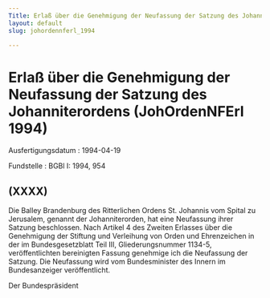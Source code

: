 ```yaml
---
Title: Erlaß über die Genehmigung der Neufassung der Satzung des Johanniterordens
layout: default
slug: johordennferl_1994

---
```


# Erlaß über die Genehmigung der Neufassung der Satzung des Johanniterordens (JohOrdenNFErl 1994)

Ausfertigungsdatum
:   1994-04-19

Fundstelle
:   BGBl I: 1994, 954



## (XXXX)

Die Balley Brandenburg des Ritterlichen Ordens St. Johannis vom Spital
zu Jerusalem, genannt der Johanniterorden, hat eine Neufassung ihrer
Satzung beschlossen.
Nach Artikel 4 des Zweiten Erlasses über die Genehmigung der Stiftung
und Verleihung von Orden und Ehrenzeichen in der im Bundesgesetzblatt
Teil III, Gliederungsnummer 1134-5, veröffentlichten bereinigten
Fassung genehmige ich die Neufassung der Satzung. Die Neufassung wird
vom Bundesminister des Innern im Bundesanzeiger veröffentlicht.

Der Bundespräsident

